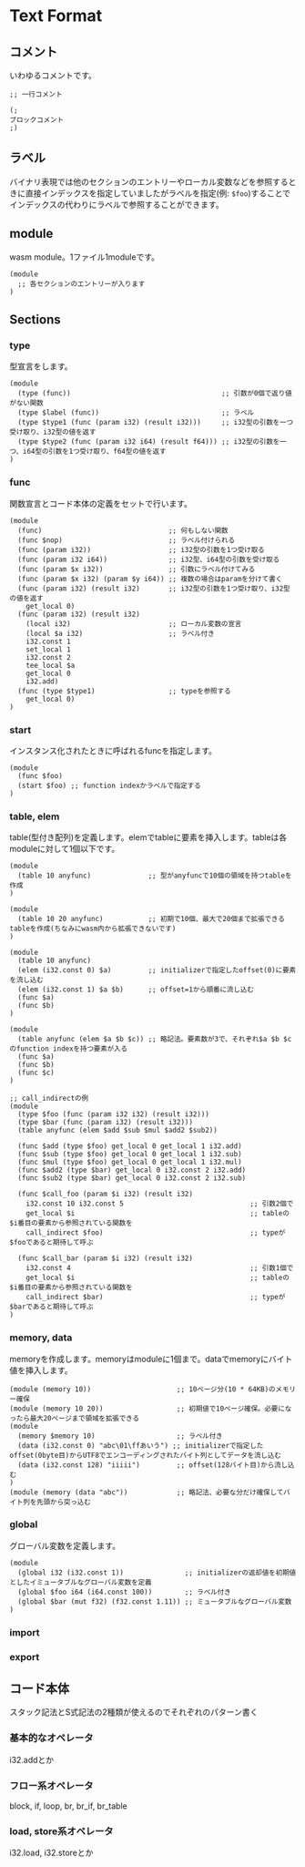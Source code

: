 # Text Format

## コメント

いわゆるコメントです。

```
;; 一行コメント

(;
ブロックコメント
;)
```

## ラベル

バイナリ表現では他のセクションのエントリーやローカル変数などを参照するときに直接インデックスを指定していましたがラベルを指定(例: `$foo`)することでインデックスの代わりにラベルで参照することができます。

## module

wasm module。1ファイル1moduleです。

```
(module
  ;; 各セクションのエントリーが入ります
)
```

## Sections

### type

型宣言をします。

```
(module
  (type (func))                                     ;; 引数が0個で返り値がない関数
  (type $label (func))                              ;; ラベル
  (type $type1 (func (param i32) (result i32)))     ;; i32型の引数を一つ受け取り、i32型の値を返す
  (type $type2 (func (param i32 i64) (result f64))) ;; i32型の引数を一つ、i64型の引数を1つ受け取り、f64型の値を返す
)
```

### func

関数宣言とコード本体の定義をセットで行います。

```
(module
  (func)                               ;; 何もしない関数
  (func $nop)                          ;; ラベル付けられる
  (func (param i32))                   ;; i32型の引数を1つ受け取る
  (func (param i32 i64))               ;; i32型、i64型の引数を受け取る
  (func (param $x i32))                ;; 引数にラベル付けてみる
  (func (param $x i32) (param $y i64)) ;; 複数の場合はparamを分けて書く
  (func (param i32) (result i32)       ;; i32型の引数を1つ受け取り、i32型の値を返す
    get_local 0)
  (func (param i32) (result i32)
    (local i32)                        ;; ローカル変数の宣言
    (local $a i32)                     ;; ラベル付き
    i32.const 1
    set_local 1
    i32.const 2
    tee_local $a
    get_local 0
    i32.add)
  (func (type $type1)                  ;; typeを参照する
    get_local 0)
)
```

### start

インスタンス化されたときに呼ばれるfuncを指定します。

```
(module
  (func $foo)
  (start $foo) ;; function indexかラベルで指定する
)
```

### table, elem

table(型付き配列)を定義します。elemでtableに要素を挿入します。tableは各moduleに対して1個以下です。

```
(module
  (table 10 anyfunc)              ;; 型がanyfuncで10個の領域を持つtableを作成
)

(module
  (table 10 20 anyfunc)           ;; 初期で10個、最大で20個まで拡張できるtableを作成(ちなみにwasm内から拡張できないです)
)

(module
  (table 10 anyfunc)
  (elem (i32.const 0) $a)         ;; initializerで指定したoffset(0)に要素を流し込む
  (elem (i32.const 1) $a $b)      ;; offset=1から順番に流し込む
  (func $a)
  (func $b)
)

(module
  (table anyfunc (elem $a $b $c)) ;; 略記法。要素数が3で、それぞれ$a $b $cのfunction indexを持つ要素が入る
  (func $a)
  (func $b)
  (func $c)
)

;; call_indirectの例
(module
  (type $foo (func (param i32 i32) (result i32)))
  (type $bar (func (param i32) (result i32)))
  (table anyfunc (elem $add $sub $mul $add2 $sub2))
  
  (func $add (type $foo) get_local 0 get_local 1 i32.add)
  (func $sub (type $foo) get_local 0 get_local 1 i32.sub)
  (func $mul (type $foo) get_local 0 get_local 1 i32.mul)
  (func $add2 (type $bar) get_local 0 i32.const 2 i32.add)
  (func $sub2 (type $bar) get_local 0 i32.const 2 i32.sub)

  (func $call_foo (param $i i32) (result i32)
    i32.const 10 i32.const 5                               ;; 引数2個で
    get_local $i                                           ;; tableの$i番目の要素から参照されている関数を
    call_indirect $foo)                                    ;; typeが$fooであると期待して呼ぶ
  
  (func $call_bar (param $i i32) (result i32)
    i32.const 4                                            ;; 引数1個で
    get_local $i                                           ;; tableの$i番目の要素から参照されている関数を
    call_indirect $bar)                                    ;; typeが$barであると期待して呼ぶ
)
```

### memory, data

memoryを作成します。memoryはmoduleに1個まで。dataでmemoryにバイト値を挿入します。

```
(module (memory 10))                     ;; 10ページ分(10 * 64KB)のメモリー確保
(module (memory 10 20))                  ;; 初期値で10ページ確保。必要になったら最大20ページまで領域を拡張できる
(module
  (memory $memory 10)                    ;; ラベル付き
  (data (i32.const 0) "abc\01\ffあいう") ;; initializerで指定したoffset(0byte目)からUTF8でエンコーディングされたバイト列としてデータを流し込む
  (data (i32.const 128) "iiiii")         ;; offset(128バイト目)から流し込む
) 
(module (memory (data "abc"))            ;; 略記法、必要な分だけ確保してバイト列を先頭から突っ込む

```

### global

グローバル変数を定義します。

```
(module
  (global i32 (i32.const 1))               ;; initializerの返却値を初期値としたイミュータブルなグローバル変数を定義
  (global $foo i64 (i64.const 100))        ;; ラベル付き
  (global $bar (mut f32) (f32.const 1.11)) ;; ミュータブルなグローバル変数
)
```

### import

### export

## コード本体

スタック記法とS式記法の2種類が使えるのでそれぞれのパターン書く

### 基本的なオペレータ

i32.addとか

### フロー系オペレータ

block, if, loop, br, br_if, br_table

### load, store系オペレータ

i32.load, i32.storeとか
